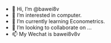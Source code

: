 - 👋 Hi, I’m @bawei8v
- 👀 I’m interested in computer.
- 🌱 I’m currently learning Econometrics.
- 💞️ I’m looking to collaborate on ...
- 📫 My Wechat is bawei8v8v

<!---
bawei8v/bawei8v is a ✨ special ✨ repository because its `README.md` (this file) appears on your GitHub profile.
You can click the Preview link to take a look at your changes.
--->
